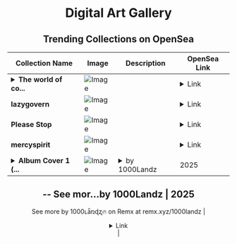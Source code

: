 <div align="center">

# Digital Art Gallery

## Trending Collections on OpenSea

| Collection Name                       | Image                                                                                     | Description                       | OpenSea Link                                                                                          |
|---------------------------------------|-------------------------------------------------------------------------------------------|-----------------------------------|--------------------------------------------------------------------------------------------------------|
| **<details><summary>The world of co...</summary>The world of colors</details>** | ![Image](https://i.seadn.io/s/raw/files/eb2d78fd5883225ed2fa0ecd0b23c3ae.jpg?w=500&auto=format?w=200&auto=format) |  | <details><summary>Link</summary>[The world of colors](https://opensea.io/collection/the-world-of-colors-3)</details> |
| **lazygovern** | ![Image](https://i.seadn.io/s/raw/files/043acfe060c142e2b62bdf86f333ab3d.png?w=500&auto=format?w=200&auto=format) |  | <details><summary>Link</summary>[lazygovern](https://opensea.io/collection/lazygovern)</details> |
| **Please Stop** | ![Image](https://i.seadn.io/s/raw/files/ad6209bd8c784bc4fdbc5254c0bfee1a.jpg?w=500&auto=format?w=200&auto=format) |  | <details><summary>Link</summary>[Please Stop](https://opensea.io/collection/please-stop-2)</details> |
| **mercyspirit** | ![Image](https://i.seadn.io/s/raw/files/9e2c09c244fe2f9f97603e06af717ec6.png?w=500&auto=format?w=200&auto=format) |  | <details><summary>Link</summary>[mercyspirit](https://opensea.io/collection/mercyspirit)</details> |
| **<details><summary>Album Cover 1 (...</summary>Album Cover 1 (wip)</details>** | ![Image](https://i.seadn.io/s/raw/files/12227fe64e1b4d4d6b0671c5868db68b.png?w=500&auto=format?w=200&auto=format) | <details><summary>by 1000Landz | 2025
--
See mor...</summary>by 1000Landz | 2025
--
See more by 1000ʟǟռɖʐ🔥 on Remx at remx.xyz/1000landz</details> | <details><summary>Link</summary>[Album Cover 1 (wip)](https://opensea.io/collection/album-cover-1-wip)</details> |

</div>